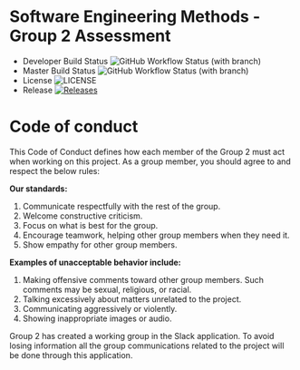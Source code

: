# Software Engineering Methods - Group 2 Assessment

- Developer Build Status ![GitHub Workflow Status (with branch)](https://img.shields.io/github/actions/workflow/status/MelissaAstbury/SEMPopulationInformation/main.yml?branch=develop)
- Master Build Status ![GitHub Workflow Status (with branch)](https://img.shields.io/github/actions/workflow/status/MelissaAstbury/SEMPopulationInformation/main.yml?branch=master)
- License ![LICENSE](https://img.shields.io/github/license/MelissaAstbury/SEMPopulationInformation.svg?style=flat-square)
- Release [![Releases](https://img.shields.io/github/release/MelissaAstbury/SEMPopulationInformation.svg?style=flat-square)](https://github.com/MelissaAstbury/SEMPopulationInformation/releases)


# Code of conduct

This Code of Conduct defines how each member of the Group 2 must act when working on this project. As a group member, you should agree to and respect the below rules:

**Our standards:**
1. Communicate respectfully with the rest of the group.
2. Welcome constructive criticism. 
3. Focus on what is best for the group. 
4. Encourage teamwork, helping other group members when they need it. 
5. Show empathy for other group members.

**Examples of unacceptable behavior include:**
1. Making offensive comments toward other group members. Such comments may be sexual, religious, or racial. 
2. Talking excessively about matters unrelated to the project. 
3. Communicating aggressively or violently. 
4. Showing inappropriate images or audio.

Group 2 has created a working group in the Slack application. To avoid losing information all the group communications related to the project will be done through this application.
